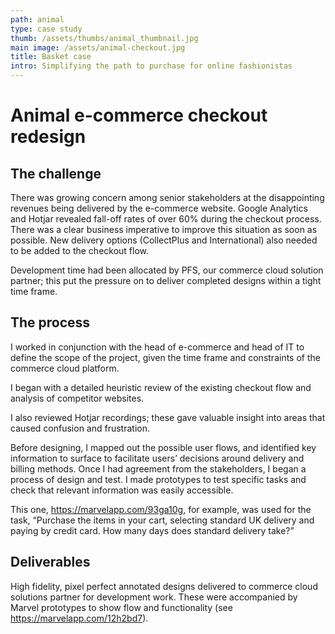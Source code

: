 ```yaml
---
path: animal
type: case study
thumb: /assets/thumbs/animal_thumbnail.jpg
main image: /assets/animal-checkout.jpg
title: Basket case
intro: Simplifying the path to purchase for online fashionistas
---
```

# Animal e-commerce checkout redesign

## The challenge
There was growing concern among senior stakeholders at the disappointing revenues being delivered by the e-commerce website. Google Analytics and Hotjar revealed fall-off rates of over 60% during the checkout process. There was a clear business imperative to improve this situation as soon as possible. New delivery options (CollectPlus and International) also needed to be added to the checkout flow.

Development time had been allocated by PFS, our commerce cloud solution partner; this put the pressure on to deliver completed designs within a tight time frame.

## The process
I worked in conjunction with the head of e-commerce and head of IT to define the scope of the project, given the time frame and constraints of the commerce cloud platform.

I began with a detailed heuristic review of the existing checkout flow and analysis of competitor websites.

I also reviewed Hotjar recordings; these gave valuable insight into areas that caused confusion and frustration.

Before designing, I mapped out the possible user flows, and identified key information to surface to facilitate users’ decisions around delivery and billing methods. Once I had agreement from the stakeholders, I began a process of design and test. I made prototypes to test specific tasks and check that relevant information was easily accessible.

This one, https://marvelapp.com/93ga10g, for example, was used for the task, “Purchase the items in your cart, selecting standard UK delivery and paying by credit card. How many days does standard delivery take?”

## Deliverables
High fidelity, pixel perfect annotated designs delivered to commerce cloud solutions partner for development work. These were accompanied by Marvel prototypes to show flow and functionality (see https://marvelapp.com/12h2bd7).